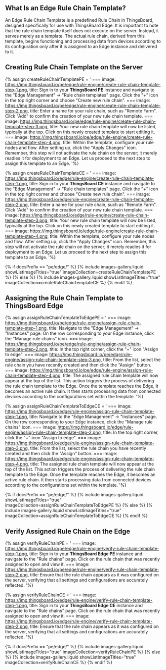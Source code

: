 ## What Is an Edge Rule Chain Template?

An Edge Rule Chain Template is a predefined Rule Chain in ThingsBoard, designed specifically for use with ThingsBoard Edge. 
It is important to note that the rule chain template itself does not execute on the server. 
Instead, it serves merely as a template. 
The actual rule chain, derived from this template, begins functioning and processing data from devices according to its configuration only after it is assigned to an Edge instance and delivered to it.

## Creating Rule Chain Template on the Server

{% assign createRuleChainTemplatePE = '
    ===
        image: https://img.thingsboard.io/pe/edge/rule-engine/create-rule-chain-template-step-1.png,
        title: Sign in to your <b>ThingsBoard PE</b> instance and navigate to the "Edge Management" -> "Rule chain templates" page. Click the "+" icon in the top right corner and choose "Create new rule chain".
    ===
        image: https://img.thingsboard.io/pe/edge/rule-engine/create-rule-chain-template-step-2.png,
        title: Enter a name for your rule chain, such as "Remote Farm". Click "Add" to confirm the creation of your new rule chain template.
    ===
        image: https://img.thingsboard.io/pe/edge/rule-engine/create-rule-chain-template-step-3.png,
        title: Your new rule chain template will now be listed, typically at the top. Click on this newly created template to start editing it.
    ===
        image: https://img.thingsboard.io/pe/edge/rule-engine/create-rule-chain-template-step-4.png,
        title: Within the template, configure your rule nodes and flow. After setting up, click the "Apply Changes" icon. Remember, this step will not activate the rule chain on the server; it merely readies it for deployment to an Edge. Let us proceed to the next step to assign this template to an Edge.
'%}

{% assign createRuleChainTemplateCE = '
    ===
        image: https://img.thingsboard.io/edge/rule-engine/create-rule-chain-template-step-1.png,
        title: Sign in to your <b>ThingsBoard CE</b> instance and navigate to the "Edge Management" -> "Rule chain templates" page. Click the "+" icon in the top right corner and choose "Create new rule chain".
    ===
        image: https://img.thingsboard.io/edge/rule-engine/create-rule-chain-template-step-2.png,
        title: Enter a name for your rule chain, such as "Remote Farm". Click "Add" to confirm the creation of your new rule chain template.
    ===
        image: https://img.thingsboard.io/edge/rule-engine/create-rule-chain-template-step-3.png,
        title: Your new rule chain template will now be listed, typically at the top. Click on this newly created template to start editing it.
    ===
        image: https://img.thingsboard.io/edge/rule-engine/create-rule-chain-template-step-4.png,
        title: Within the template, configure your rule nodes and flow. After setting up, click the "Apply Changes" icon. Remember, this step will not activate the rule chain on the server; it merely readies it for deployment to an Edge. Let us proceed to the next step to assign this template to an Edge.
'%}

{% if docsPrefix == "pe/edge/" %}
{% include images-gallery.liquid showListImageTitles="true" imageCollection=createRuleChainTemplatePE %}
{% else %}
{% include images-gallery.liquid showListImageTitles="true" imageCollection=createRuleChainTemplateCE %}
{% endif %}

## Assigning the Rule Chain Template to ThingsBoard Edge

{% assign assignRuleChainTemplateToEdgePE = '
    ===
        image: https://img.thingsboard.io/pe/edge/rule-engine/assign-rule-chain-template-step-1.png,
        title: Navigate to the "Edge Management" -> "Instances" page. On the row corresponding to your Edge instance, click the "Manage rule chains" icon.
    ===
        image: https://img.thingsboard.io/pe/edge/rule-engine/assign-rule-chain-template-step-2.png,
        title: In the top right corner, click the "+" icon "Assign to edge".
    ===
        image: https://img.thingsboard.io/pe/edge/rule-engine/assign-rule-chain-template-step-3.png,
        title: From the list, select the rule chain you have recently created and then click the "Assign" button.
    ===
        image: https://img.thingsboard.io/pe/edge/rule-engine/assign-rule-chain-template-step-4.png,
        title: The assigned rule chain template will now appear at the top of the list. This action triggers the process of delivering the rule chain template to the Edge. Once the template reaches the Edge, it becomes an active rule chain. It then starts processing data from connected devices according to the configurations set within the template.
'%}

{% assign assignRuleChainTemplateToEdgeCE = '
    ===
        image: https://img.thingsboard.io/edge/rule-engine/assign-rule-chain-template-step-1.png,
        title: Navigate to the "Edge Management" -> "Instances" page. On the row corresponding to your Edge instance, click the "Manage rule chains" icon.
    ===
        image: https://img.thingsboard.io/edge/rule-engine/assign-rule-chain-template-step-2.png,
        title: In the top right corner, click the "+" icon "Assign to edge".
    ===
        image: https://img.thingsboard.io/edge/rule-engine/assign-rule-chain-template-step-3.png,
        title: From the list, select the rule chain you have recently created and then click the "Assign" button.
    ===
        image: https://img.thingsboard.io/edge/rule-engine/assign-rule-chain-template-step-4.png,
        title: The assigned rule chain template will now appear at the top of the list. This action triggers the process of delivering the rule chain template to the Edge. Once the template reaches the Edge, it becomes an active rule chain. It then starts processing data from connected devices according to the configurations set within the template.
'%}

{% if docsPrefix == "pe/edge/" %}
{% include images-gallery.liquid showListImageTitles="true" imageCollection=assignRuleChainTemplateToEdgePE %}
{% else %}
{% include images-gallery.liquid showListImageTitles="true" imageCollection=assignRuleChainTemplateToEdgeCE %}
{% endif %}

## Verify Assigned Rule Chain on the Edge

{% assign verifyRuleChainPE = '
    ===
        image: https://img.thingsboard.io/pe/edge/rule-engine/verify-rule-chain-template-step-1.png,
        title: Sign in to your <b>ThingsBoard Edge PE</b> instance and navigate to the "Rule chains" page. Click on the rule chain that was recently assigned to open and view it.
    ===
        image: https://img.thingsboard.io/pe/edge/rule-engine/verify-rule-chain-template-step-2.png,
        title: Ensure that the rule chain appears as it was configured on the server, verifying that all settings and configurations are accurately reflected.
'%}

{% assign verifyRuleChainCE = '
    ===
        image: https://img.thingsboard.io/edge/rule-engine/verify-rule-chain-template-step-1.png,
        title: Sign in to your <b>ThingsBoard Edge CE</b> instance and navigate to the "Rule chains" page. Click on the rule chain that was recently assigned to open and view it.
    ===
        image: https://img.thingsboard.io/edge/rule-engine/verify-rule-chain-template-step-2.png,
        title: Ensure that the rule chain appears as it was configured on the server, verifying that all settings and configurations are accurately reflected.
'%}

{% if docsPrefix == "pe/edge/" %}
{% include images-gallery.liquid showListImageTitles="true" imageCollection=verifyRuleChainPE %}
{% else %}
{% include images-gallery.liquid showListImageTitles="true" imageCollection=verifyRuleChainCE %}
{% endif %}